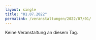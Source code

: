 ```yaml
---
layout: single
title: "01.07.2022"
permalink: /veranstaltungen/2022/07/01/
---
```


Keine Veranstaltung an diesem Tag.
